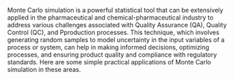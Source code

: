 Monte Carlo simulation is a powerful statistical tool that can be extensively applied in the pharmaceutical and chemical-pharmaceutical industry to address various challenges associated with Quality Assurance (QA), Quality Control (QC), and Pproduction processes. This technique, which involves generating random samples to model uncertainty in the input variables of a process or system, can help in making informed decisions, optimizing processes, and ensuring product quality and compliance with regulatory standards. Here are some simple practical applications of Monte Carlo simulation in these areas.
